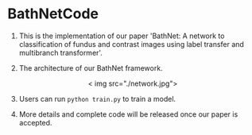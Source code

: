 # BathNetCode

1. This is the implementation of our paper 'BathNet: A network to classification of fundus and contrast images using label transfer and multibranch transformer'.

2. The architecture of our BathNet framework.

<div align=center>< img src="./network.jpg"></div>

3. Users can run ```python train.py```  to train a model.

4. More details and complete code will be released once our paper is accepted.
